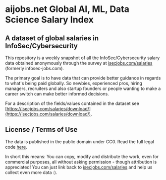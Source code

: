 # aijobs.net Global AI, ML, Data Science Salary Index

## A dataset of global salaries in InfoSec/Cybersecurity

This repository is a weekly snapshot of all the InfoSec/Cybersecurity salary data obtained anonymously through the survey at [isecjobs.com/salaries](https://isecjobs.com/salaries/) (formerly infosec-jobs.com).

The primary goal is to have data that can provide better guidance in regards to what's being paid globally. So newbies, experienced pros, hiring managers, recruiters and also startup founders or people wanting to make a career switch can make better informed decisions.

For a description of the fields/values contained in the dataset see [https://isecjobs.com/salaries/download/](https://isecjobs.com/salaries/download/).

## License / Terms of Use

The data is published in the public domain under CC0. Read the full legal code [here](https://creativecommons.org/publicdomain/zero/1.0/legalcode).

In short this means:
You can copy, modify and distribute the work, even for commercial purposes, all without asking permission - though attribution is appreciated! You can just link back to [isecjobs.com/salaries](https://isecjobs.com/salaries/) and help us collect even more data :).
